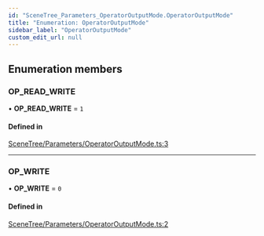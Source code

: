 ```yaml
---
id: "SceneTree_Parameters_OperatorOutputMode.OperatorOutputMode"
title: "Enumeration: OperatorOutputMode"
sidebar_label: "OperatorOutputMode"
custom_edit_url: null
---
```




## Enumeration members

### OP\_READ\_WRITE

• **OP\_READ\_WRITE** = `1`

#### Defined in

[SceneTree/Parameters/OperatorOutputMode.ts:3](https://github.com/ZeaInc/zea-engine/blob/9080cb30e/src/SceneTree/Parameters/OperatorOutputMode.ts#L3)

___

### OP\_WRITE

• **OP\_WRITE** = `0`

#### Defined in

[SceneTree/Parameters/OperatorOutputMode.ts:2](https://github.com/ZeaInc/zea-engine/blob/9080cb30e/src/SceneTree/Parameters/OperatorOutputMode.ts#L2)

